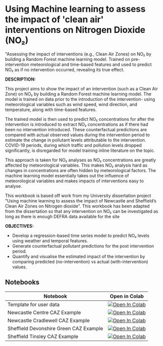 # **Using Machine learning to assess the impact of 'clean air' interventions on Nitrogen Dioxide (NO₂)**
"Assessing the impact of interventions (e.g., Clean Air Zones) on NO₂ by building a Random Forest machine learning model. Trained on pre-intervention meteorological and time-based features and used to predict NO₂ as if no intervention occurred, revealing its true effect.




**DESCRIPTION:**

This project aims to show the impact of an intervention (such as a Clean Air Zone) on NO₂ by building a Random Forest machine learning model. The model is trained on data prior to the introduction of the intervention- using meteorological variables such as wind speed, wind direction, and temperature, along with time-based features.

The trained model is then used to predict NO₂ concentrations for after the intervention is introduced to extract NO₂ concentrations as if there had been no intervention introduced. These counterfactual predictions are compared with actual observed values during the intervention period to estimate the change in pollutant levels attributable to the intervention. COVID-19 periods, during which traffic and pollution levels dropped significantly, is disregarded for model training inline literature on the topic.

This approach is taken for NO₂ analyses as NO₂ concentrations are greatly affected by meteorological variables. This makes NO₂ analysis hard as changes in concentrations are often hidden by meteorological factors. The machine learning model essentially takes out the influence of meteorological variables and makes impacts of interventions easy to analyse.

This workbook is based off work from my University dissertation project "Using machine learning to assess the impact of Newcastle and Sheffield’s Clean Air Zones on Nitrogen dioxide". This workbook has been adapted from the dissertation so that any intervention on NO₂ can be investigated as long as there is enough DEFRA data available for the site

**OBJECTIVES:**

- Develop a regression-based time series model to predict NO₂ levels using weather and temporal features.
- Generate counterfactual pollutant predictions for the post intervention period.
- Quantify and visualise the estimated impact of the intervention by comparing predicted (no-intervention) vs actual (with-intervention) values.

## Notebooks

| Notebook | Open in Colab |
|----------|---------------|
| Template for user data | [![Open In Colab](https://colab.research.google.com/assets/colab-badge.svg)](https://github.com/HarryPurcell1/ML_NO2/blob/main/notebooks/template_cleaned_code.ipynb) |
| Newcastle Centre CAZ Example | [![Open In Colab](https://colab.research.google.com/assets/colab-badge.svg)](https://github.com/HarryPurcell1/ML_NO2/blob/main/notebooks/Newcastle_Centre_Example.ipynb) |
| Newcastle Cradlewell CAZ Example | [![Open In Colab](https://colab.research.google.com/assets/colab-badge.svg)](https://github.com/HarryPurcell1/ML_NO2/blob/main/notebooks/Newcastle_Cradlewell_Example.ipynb) |
| Sheffield Devonshire Green CAZ Example | [![Open In Colab](https://colab.research.google.com/assets/colab-badge.svg)](https://github.com/HarryPurcell1/ML_NO2/blob/main/notebooks/Sheffield_Devonshire_Green_Example.ipynb) |
| Sheffield Tinsley CAZ Example | [![Open In Colab](https://colab.research.google.com/assets/colab-badge.svg)](https://github.com/HarryPurcell1/ML_NO2/blob/main/notebooks/Sheffield_Tinsley_Example.ipynb) |
